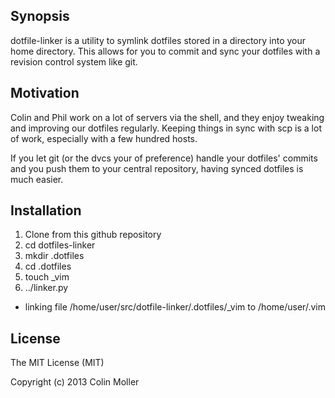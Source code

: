 ## Synopsis

dotfile-linker is a utility to symlink dotfiles stored in a directory into your home directory.  This allows for you to commit and sync your dotfiles with a revision control system like git.

## Motivation

Colin and Phil work on a lot of servers via the shell, and they enjoy tweaking and improving our dotfiles regularly.  Keeping things in sync with scp is a lot of work, especially with a few hundred hosts.

If you let git (or the dvcs your of preference) handle your dotfiles' commits and you push them to your central repository, having synced dotfiles is much easier.

## Installation
1. Clone from this github repository
2. cd dotfiles-linker
3. mkdir .dotfiles
4. cd .dotfiles
5. touch _vim
6. ../linker.py
* linking file /home/user/src/dotfile-linker/.dotfiles/_vim to /home/user/.vim

## License

The MIT License (MIT)

Copyright (c) 2013 Colin Moller

